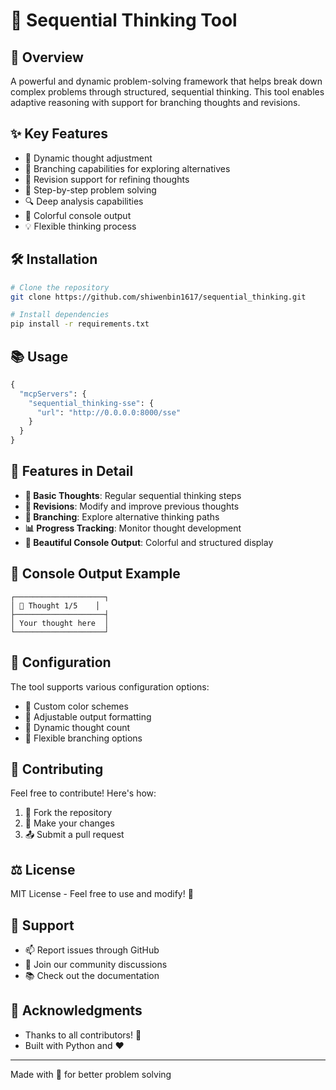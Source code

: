 # 🧠 Sequential Thinking Tool

## 🌟 Overview
A powerful and dynamic problem-solving framework that helps break down complex problems through structured, sequential thinking. This tool enables adaptive reasoning with support for branching thoughts and revisions.

## ✨ Key Features
- 🔄 Dynamic thought adjustment
- 🌿 Branching capabilities for exploring alternatives
- 📝 Revision support for refining thoughts
- 🎯 Step-by-step problem solving
- 🔍 Deep analysis capabilities
- 🎨 Colorful console output
- 💡 Flexible thinking process

## 🛠️ Installation
```bash
# Clone the repository
git clone https://github.com/shiwenbin1617/sequential_thinking.git

# Install dependencies
pip install -r requirements.txt
```

## 📚 Usage
```python
{
  "mcpServers": {
    "sequential_thinking-sse": {
      "url": "http://0.0.0.0:8000/sse"
    }
  }
}
```

## 🎯 Features in Detail
- **💭 Basic Thoughts**: Regular sequential thinking steps
- **🔄 Revisions**: Modify and improve previous thoughts
- **🌿 Branching**: Explore alternative thinking paths
- **📊 Progress Tracking**: Monitor thought development
- **🎨 Beautiful Console Output**: Colorful and structured display

## 🌈 Console Output Example
```
┌────────────────────┐
│ 💭 Thought 1/5    │
├────────────────────┤
│ Your thought here  │
└────────────────────┘
```

## 🔧 Configuration
The tool supports various configuration options:
- 🎨 Custom color schemes
- 📐 Adjustable output formatting
- 🔢 Dynamic thought count
- 🔀 Flexible branching options

## 👥 Contributing
Feel free to contribute! Here's how:
1. 🍴 Fork the repository
2. 🔨 Make your changes
3. 📤 Submit a pull request

## ⚖️ License
MIT License - Feel free to use and modify! 📜

## 🤝 Support
- 📫 Report issues through GitHub
- 💬 Join our community discussions
- 📚 Check out the documentation

## 🌟 Acknowledgments
- Thanks to all contributors! 👏
- Built with Python and ❤️

---
Made with 🧠 for better problem solving

